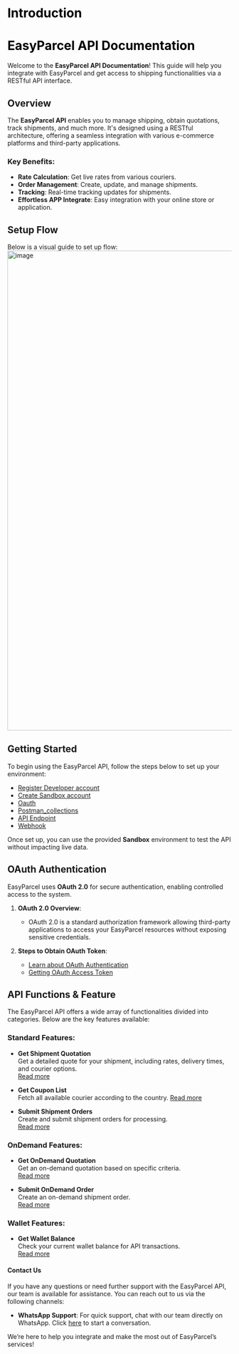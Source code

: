 # <span style="color: black;"> Introduction </span>
# <span style="color: black;"> EasyParcel API Documentation </span>

Welcome to the **EasyParcel API Documentation**! This guide will help you integrate with EasyParcel and get access to shipping functionalities via a RESTful API interface. 


## **Overview**

The **EasyParcel API** enables you to manage shipping, obtain quotations, track shipments, and much more. It's designed using a RESTful architecture, offering a seamless integration with various e-commerce platforms and third-party applications.

### **Key Benefits**:
- **Rate Calculation**: Get live rates from various couriers.
- **Order Management**: Create, update, and manage shipments.
- **Tracking**: Real-time tracking updates for shipments.
- **Effortless APP Integrate**: Easy integration with your online store or application.

## **Setup Flow**

Below is a visual guide to set up flow:
<img width="576" height="1076" alt="image" src="https://github.com/user-attachments/assets/89d588d1-1d17-4b17-baed-f418789ad916" />



## **Getting Started**

To begin using the EasyParcel API, follow the steps below to set up your environment:

- [Register Developer account](#developer-Hub)
- [Create Sandbox account](#sandbox-account)
- [Oauth](#oauth-2-0)
- [Postman_collections](#postman-collection)
- [API Endpoint](#api-functions-amp-features)
- [Webhook](#webhooks)

Once set up, you can use the provided **Sandbox** environment to test the API without impacting live data.



## **OAuth Authentication**

EasyParcel uses **OAuth 2.0** for secure authentication, enabling controlled access to the system.

1. **OAuth 2.0 Overview**:
    - OAuth 2.0 is a standard authorization framework allowing third-party applications to access your EasyParcel resources without exposing sensitive credentials.
  
2. **Steps to Obtain OAuth Token**:
    - [Learn about OAuth Authentication](#oauth-authentications)
    - [Getting OAuth Access Token](#get-oauth-access-token)


## **API Functions & Feature**

The EasyParcel API offers a wide array of functionalities divided into categories. Below are the key features available:

### **Standard Features**:
- **Get Shipment Quotation**  
  Get a detailed quote for your shipment, including rates, delivery times, and courier options.  
  [Read more](#shipment-quotations)

- **Get Coupon List**  
  Fetch all available courier according to the country.
  [Read more](#coupon-feature)

- **Submit Shipment Orders**  
  Create and submit shipment orders for processing.  
  [Read more](#submit-orders)

### **OnDemand Features**:
- **Get OnDemand Quotation**  
  Get an on-demand quotation based on specific criteria.  
  [Read more](#ondmeand-quotation)

- **Submit OnDemand Order**  
  Create an on-demand shipment order.  
  [Read more](#ondemand-order-submission)

### **Wallet Features**:
- **Get Wallet Balance**  
  Check your current wallet balance for API transactions.  
  [Read more](#wallet-balance)


#### **Contact Us**

If you have any questions or need further support with the EasyParcel API, our team is available for assistance. You can reach out to us via the following channels:
- **WhatsApp Support**: For quick support, chat with our team directly on WhatsApp. Click [here](https://wa.me/6042023160) to start a conversation.

We’re here to help you integrate and make the most out of EasyParcel’s services!
